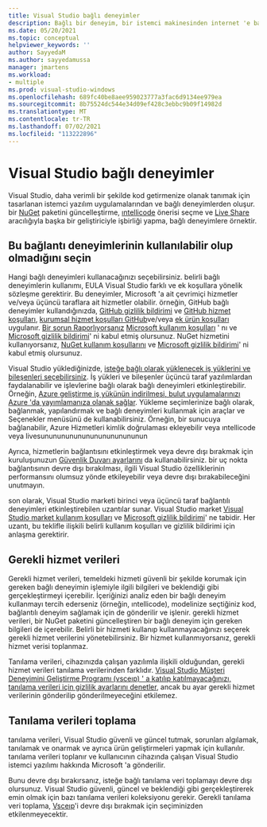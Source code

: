 ```yaml
---
title: Visual Studio bağlı deneyimler
description: Bağlı bir deneyim, bir istemci makinesinden internet 'e bağlanır ve müşteriye bir hizmet sağlar.
ms.date: 05/20/2021
ms.topic: conceptual
helpviewer_keywords: ''
author: SayyedaM
ms.author: sayyedamussa
manager: jmartens
ms.workload:
- multiple
ms.prod: visual-studio-windows
ms.openlocfilehash: 689fc40be8aee959023777a3fac6d9134ee979ea
ms.sourcegitcommit: 8b75524dc544e34d09ef428c3ebbc9b09f14982d
ms.translationtype: MT
ms.contentlocale: tr-TR
ms.lasthandoff: 07/02/2021
ms.locfileid: "113222896"
---
```

# <a name="connected-experiences-in-visual-studio"></a>**Visual Studio bağlı deneyimler** #

Visual Studio, daha verimli bir şekilde kod getirmenize olanak tanımak için tasarlanan istemci yazılım uygulamalarından ve bağlı deneyimlerden oluşur. bir [NuGet](/nuget/consume-packages/install-use-packages-visual-studio) paketini güncelleştirme, [ıntellicode](/visualstudio/intellicode/overview) önerisi seçme ve [Live Share](/visualstudio/liveshare/quickstart/share) aracılığıyla başka bir geliştiriciyle işbirliği yapma, bağlı deneyimlere örnektir. 

## <a name="choose-whether-these-connected-experiences-are-available-to-use"></a>Bu bağlantı deneyimlerinin kullanılabilir olup olmadığını seçin ##

Hangi bağlı deneyimleri kullanacağınızı seçebilirsiniz. belirli bağlı deneyimlerin kullanımı, EULA Visual Studio farklı ve ek koşullara yönelik sözleşme gerektirir. Bu deneyimler, Microsoft 'a ait çevrimiçi hizmetler ve/veya üçüncü taraflara ait hizmetler olabilir. örneğin, GitHub bağlı deneyimler kullandığınızda, [GitHub gizlilik bildirimi](https://docs.github.com/github/site-policy/github-privacy-statement) ve [GitHub hizmet koşulları](https://docs.github.com/github/site-policy/github-terms-of-service), [kurumsal hizmet koşulları GitHub](https://docs.github.com/github/site-policy/github-corporate-terms-of-service)ve/veya [ek ürün koşulları](https://docs.github.com/github/site-policy/github-additional-product-terms) uygulanır. [Bir sorun Raporlıyorsanız](/visualstudio/ide/how-to-report-a-problem-with-visual-studio) [Microsoft kullanım koşulları](https://www.microsoft.com/legal/terms-of-use) ' nı ve [Microsoft gizlilik bildirimi](https://privacy.microsoft.com/en-us/privacystatement)' ni kabul etmiş olursunuz. NuGet hizmetini kullanıyorsanız, [NuGet kullanım koşullarını](https://www.nuget.org/policies/Terms) ve [Microsoft gizlilik bildirimi](https://privacy.microsoft.com/en-us/privacystatement)' ni kabul etmiş olursunuz. 

Visual Studio yüklediğinizde, [isteğe bağlı olarak yüklenecek iş yüklerini ve bileşenleri seçebilirsiniz](/visualstudio/install/install-visual-studio). İş yükleri ve bileşenler üçüncü taraf yazılımlardan faydalanabilir ve işlevlerine bağlı olarak bağlı deneyimleri etkinleştirebilir. Örneğin, [Azure geliştirme iş yükünün indirilmesi, bulut uygulamalarınızı Azure 'da yayımlamanıza olanak sağlar](https://visualstudio.microsoft.com/vs/features/azure/). Yükleme seçimlerinize bağlı olarak, bağlanmak, yapılandırmak ve bağlı deneyimleri kullanmak için araçlar ve Seçenekler menüsünü de kullanabilirsiniz. Örneğin, bir sunucuya bağlanabilir, Azure Hizmetleri kimlik doğrulaması ekleyebilir veya ıntellicode veya livesununununununununununununun  

Ayrıca, hizmetlerin bağlantısını etkinleştirmek veya devre dışı bırakmak için kuruluşunuzun [Güvenlik Duvarı ayarlarını](/visualstudio/install/install-and-use-visual-studio-behind-a-firewall-or-proxy-server) da kullanabilirsiniz. bir uç nokta bağlantısının devre dışı bırakılması, ilgili Visual Studio özelliklerinin performansını olumsuz yönde etkileyebilir veya devre dışı bırakabileceğini unutmayın. 

son olarak, Visual Studio marketi birinci veya üçüncü taraf bağlantılı deneyimleri etkinleştirebilen uzantılar sunar. Visual Studio market [Visual Studio market kullanım koşulları](https://cdn.vsassets.io/v/M146_20190123.39/_content/Microsoft-Visual-Studio-Marketplace-Terms-of-Use.pdf) ve [Microsoft gizlilik bildirimi](https://privacy.microsoft.com/en-us/privacystatement)' ne tabidir. Her uzantı, bu teklifle ilişkili belirli kullanım koşulları ve gizlilik bildirimi için anlaşma gerektirir.  


## <a name="required-service-data"></a>Gerekli hizmet verileri ##

Gerekli hizmet verileri, temeldeki hizmeti güvenli bir şekilde korumak için gereken bağlı deneyimin işlemiyle ilgili bilgileri ve beklendiği gibi gerçekleştirmeyi içerebilir. İçeriğinizi analiz eden bir bağlı deneyim kullanmayı tercih ederseniz (örneğin, ıntellicode), modelinize seçtiğiniz kod, bağlantılı deneyim sağlamak için de gönderilir ve işlenir. gerekli hizmet verileri, bir NuGet paketini güncelleştiren bir bağlı deneyim için gereken bilgileri de içerebilir. Belirli bir hizmeti kullanıp kullanmayacağınızı seçerek gerekli hizmet verilerini yönetebilirsiniz. Bir hizmet kullanmıyorsanız, gerekli hizmet verisi toplanmaz. 

Tanılama verileri, cihazınızda çalışan yazılımla ilişkili olduğundan, gerekli hizmet verileri tanılama verilerinden farklıdır. [Visual Studio Müşteri Deneyimini Geliştirme Programı (vsceıp) ' a katılıp katılmayacağınızı, tanılama verileri için gizlilik ayarlarını denetler](/visualstudio/ide/visual-studio-experience-improvement-program), ancak bu ayar gerekli hizmet verilerinin gönderilip gönderilmeyeceğini etkilemez. 

## <a name="diagnostic-data-collection"></a>Tanılama verileri toplama ##

tanılama verileri, Visual Studio güvenli ve güncel tutmak, sorunları algılamak, tanılamak ve onarmak ve ayrıca ürün geliştirmeleri yapmak için kullanılır. tanılama verileri toplanır ve kullanıcının cihazında çalışan Visual Studio istemci yazılımı hakkında Microsoft 'a gönderilir.

Bunu devre dışı bırakırsanız, isteğe bağlı tanılama veri toplamayı devre dışı olursunuz. Visual Studio güvenli, güncel ve beklendiği gibi gerçekleştirerek emin olmak için bazı tanılama verileri koleksiyonu gerekir. Gerekli tanılama veri toplama, [Vsceıp](/visualstudio/ide/visual-studio-experience-improvement-program)'i devre dışı bırakmak için seçiminizden etkilenmeyecektir. 
